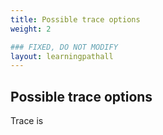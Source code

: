 ```yaml
---
title: Possible trace options
weight: 2

### FIXED, DO NOT MODIFY
layout: learningpathall
---
```


## Possible trace options 
Trace is 

